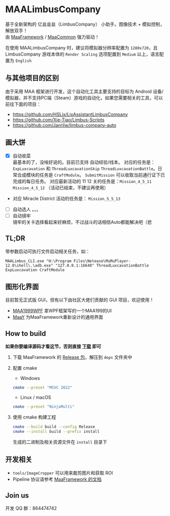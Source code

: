 # MAALimbusCompany

基于全新架构的 亿韭韭韭（LimbusCompany） 小助手。图像技术 + 模拟控制，解放双手！  
由 [MaaFramework](https://github.com/MaaAssistantArknights/MaaFramework) / [MaaCommon](https://github.com/MaaAssistantArknights/MaaCommon) 强力驱动！

在使用 MAALimbusCompany 时，建议将模拟器分辨率配置为 `1280x720`，且 LimbusCompany 游戏本体的 `Render Scaling` 选项配置到 `Medium` 以上，语言配置为 `English`

## 与其他项目的区别

由于采用 MAA 框架进行开发，这个自动化工具主要支持的目标为 Android 设备/模拟器，并不支持PC端（Steam）游戏的自动化，如果您需要相关的工具，可以前往下面的项目：

 - https://github.com/HSLix/LixAssistantLimbusCompany
 - https://github.com/Xie-Tiao/Limbus-Scripts
 - https://github.com/Janrilw/limbus-company-auto


## 画大饼

- [x] 自动收菜  
  最基本的了，没啥好说的。目前已支持 自动经验/线本。
  对应的任务是： `ExpLuxcavation` 和 `ThreadLuxcavationSkip` `ThreadLuxcavationBattle`。日常合成模块的任务是 `CraftModule`。 `SubmitMission` 可以收取当前通行证下已完成的每日任务。
  对应最新活动的 11 12 关的任务是：`Mission_4_5_11` `Mission_4_5_12` （活动已结束，不建议再使用）
- 对应 Miracle District 活动的任务是： `Mission_5_5_13`
- [ ] 自动选人
  。。。
- [ ] 自动镜牢  
  镜牢的关卡选择看起来好麻烦，不过战斗的话相信Auto都能解决吧（悲

## TL;DR
带参数启动可执行文件启动相关任务，如：
```
MAALimbus_CLI.exe "H:\Program Files\Netease\MuMuPlayer-12.0\shell\.\adb.exe" "127.0.0.1:16640" ThreadLuxcavationBattle ExpLuxcavation CraftModule
```

## 图形化界面

目前暂无正式版 GUI，但有以下由社区大佬们贡献的 GUI 项目，欢迎使用！

- [MAA1999WPF](https://github.com/MLAcookie/MAA1999WPF) 拿WPF框架写的一个MAA199的UI
- [MaaY](https://github.com/MaaAssistantArknights/MaaY) 为MaaFramework重新设计的通用界面

## How to build

**如果你要编译源码才看这节，否则直接 [下载](https://github.com/MaaAssistantArknights/M9A/releases) 即可**

1. 下载 MaaFramework 的 [Release 包](https://github.com/MaaAssistantArknights/MaaFramework/releases)，解压到 `deps` 文件夹中
2. 配置 cmake

    - Windows  

    ```bash
    cmake --preset "MSVC 2022"
    ```

    - Linux / macOS

    ```bash
    cmake --preset "NinjaMulti"
    ```

3. 使用 cmake 构建工程  

    ```bash
    cmake --build build --config Release
    cmake --install build --prefix install
    ```

    生成的二进制及相关资源文件在 `install` 目录下

## 开发相关

- `tools/ImageCropper` 可以用来裁剪图片和获取 ROI
- Pipeline 协议请参考 [MaaFramework 的文档](https://github.com/MaaAssistantArknights/MaaFramework/blob/main/docs/zh_cn/3.1-%E4%BB%BB%E5%8A%A1%E6%B5%81%E6%B0%B4%E7%BA%BF%E5%8D%8F%E8%AE%AE.md)

## Join us

开发 QQ 群：864474742

